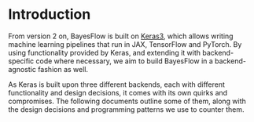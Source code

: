 # Introduction

From version 2 on, BayesFlow is built on [Keras3](https://keras.io/), which
allows writing machine learning pipelines that run in JAX, TensorFlow and PyTorch.
By using functionality provided by Keras, and extending it with backend-specific
code where necessary, we aim to build BayesFlow in a backend-agnostic fashion as
well.

As Keras is built upon three different backends, each with different functionality
and design decisions, it comes with its own quirks and compromises. The following documents
outline some of them, along with the design decisions and programming patterns
we use to counter them.
